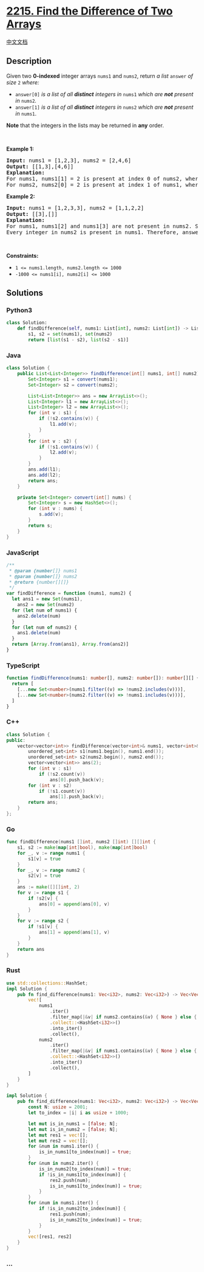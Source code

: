 # [2215. Find the Difference of Two Arrays](https://leetcode.com/problems/find-the-difference-of-two-arrays)

[中文文档](/solution/2200-2299/2215.Find%20the%20Difference%20of%20Two%20Arrays/README.md)

## Description

<p>Given two <strong>0-indexed</strong> integer arrays <code>nums1</code> and <code>nums2</code>, return <em>a list</em> <code>answer</code> <em>of size</em> <code>2</code> <em>where:</em></p>

<ul>
	<li><code>answer[0]</code> <em>is a list of all <strong>distinct</strong> integers in</em> <code>nums1</code> <em>which are <strong>not</strong> present in</em> <code>nums2</code><em>.</em></li>
	<li><code>answer[1]</code> <em>is a list of all <strong>distinct</strong> integers in</em> <code>nums2</code> <em>which are <strong>not</strong> present in</em> <code>nums1</code>.</li>
</ul>

<p><strong>Note</strong> that the integers in the lists may be returned in <strong>any</strong> order.</p>

<p>&nbsp;</p>
<p><strong class="example">Example 1:</strong></p>

<pre>
<strong>Input:</strong> nums1 = [1,2,3], nums2 = [2,4,6]
<strong>Output:</strong> [[1,3],[4,6]]
<strong>Explanation:
</strong>For nums1, nums1[1] = 2 is present at index 0 of nums2, whereas nums1[0] = 1 and nums1[2] = 3 are not present in nums2. Therefore, answer[0] = [1,3].
For nums2, nums2[0] = 2 is present at index 1 of nums1, whereas nums2[1] = 4 and nums2[2] = 6 are not present in nums2. Therefore, answer[1] = [4,6].</pre>

<p><strong class="example">Example 2:</strong></p>

<pre>
<strong>Input:</strong> nums1 = [1,2,3,3], nums2 = [1,1,2,2]
<strong>Output:</strong> [[3],[]]
<strong>Explanation:
</strong>For nums1, nums1[2] and nums1[3] are not present in nums2. Since nums1[2] == nums1[3], their value is only included once and answer[0] = [3].
Every integer in nums2 is present in nums1. Therefore, answer[1] = [].
</pre>

<p>&nbsp;</p>
<p><strong>Constraints:</strong></p>

<ul>
	<li><code>1 &lt;= nums1.length, nums2.length &lt;= 1000</code></li>
	<li><code>-1000 &lt;= nums1[i], nums2[i] &lt;= 1000</code></li>
</ul>

## Solutions

<!-- tabs:start -->

### **Python3**

```python
class Solution:
    def findDifference(self, nums1: List[int], nums2: List[int]) -> List[List[int]]:
        s1, s2 = set(nums1), set(nums2)
        return [list(s1 - s2), list(s2 - s1)]
```

### **Java**

```java
class Solution {
    public List<List<Integer>> findDifference(int[] nums1, int[] nums2) {
        Set<Integer> s1 = convert(nums1);
        Set<Integer> s2 = convert(nums2);

        List<List<Integer>> ans = new ArrayList<>();
        List<Integer> l1 = new ArrayList<>();
        List<Integer> l2 = new ArrayList<>();
        for (int v : s1) {
            if (!s2.contains(v)) {
                l1.add(v);
            }
        }
        for (int v : s2) {
            if (!s1.contains(v)) {
                l2.add(v);
            }
        }
        ans.add(l1);
        ans.add(l2);
        return ans;
    }

    private Set<Integer> convert(int[] nums) {
        Set<Integer> s = new HashSet<>();
        for (int v : nums) {
            s.add(v);
        }
        return s;
    }
}
```

### **JavaScript**

```js
/**
 * @param {number[]} nums1
 * @param {number[]} nums2
 * @return {number[][]}
 */
var findDifference = function (nums1, nums2) {
  let ans1 = new Set(nums1),
    ans2 = new Set(nums2)
  for (let num of nums1) {
    ans2.delete(num)
  }
  for (let num of nums2) {
    ans1.delete(num)
  }
  return [Array.from(ans1), Array.from(ans2)]
}
```

### **TypeScript**

```ts
function findDifference(nums1: number[], nums2: number[]): number[][] {
  return [
    [...new Set<number>(nums1.filter((v) => !nums2.includes(v)))],
    [...new Set<number>(nums2.filter((v) => !nums1.includes(v)))],
  ]
}
```

### **C++**

```cpp
class Solution {
public:
    vector<vector<int>> findDifference(vector<int>& nums1, vector<int>& nums2) {
        unordered_set<int> s1(nums1.begin(), nums1.end());
        unordered_set<int> s2(nums2.begin(), nums2.end());
        vector<vector<int>> ans(2);
        for (int v : s1)
            if (!s2.count(v))
                ans[0].push_back(v);
        for (int v : s2)
            if (!s1.count(v))
                ans[1].push_back(v);
        return ans;
    }
};
```

### **Go**

```go
func findDifference(nums1 []int, nums2 []int) [][]int {
	s1, s2 := make(map[int]bool), make(map[int]bool)
	for _, v := range nums1 {
		s1[v] = true
	}
	for _, v := range nums2 {
		s2[v] = true
	}
	ans := make([][]int, 2)
	for v := range s1 {
		if !s2[v] {
			ans[0] = append(ans[0], v)
		}
	}
	for v := range s2 {
		if !s1[v] {
			ans[1] = append(ans[1], v)
		}
	}
	return ans
}
```

### **Rust**

```rust
use std::collections::HashSet;
impl Solution {
    pub fn find_difference(nums1: Vec<i32>, nums2: Vec<i32>) -> Vec<Vec<i32>> {
        vec![
            nums1
                .iter()
                .filter_map(|&v| if nums2.contains(&v) { None } else { Some(v) })
                .collect::<HashSet<i32>>()
                .into_iter()
                .collect(),
            nums2
                .iter()
                .filter_map(|&v| if nums1.contains(&v) { None } else { Some(v) })
                .collect::<HashSet<i32>>()
                .into_iter()
                .collect(),
        ]
    }
}
```

```rust
impl Solution {
    pub fn find_difference(nums1: Vec<i32>, nums2: Vec<i32>) -> Vec<Vec<i32>> {
        const N: usize = 2001;
        let to_index = |i| i as usize + 1000;

        let mut is_in_nums1 = [false; N];
        let mut is_in_nums2 = [false; N];
        let mut res1 = vec![];
        let mut res2 = vec![];
        for &num in nums1.iter() {
            is_in_nums1[to_index(num)] = true;
        }
        for &num in nums2.iter() {
            is_in_nums2[to_index(num)] = true;
            if !is_in_nums1[to_index(num)] {
                res2.push(num);
                is_in_nums1[to_index(num)] = true;
            }
        }
        for &num in nums1.iter() {
            if !is_in_nums2[to_index(num)] {
                res1.push(num);
                is_in_nums2[to_index(num)] = true;
            }
        }
        vec![res1, res2]
    }
}
```

### **...**

```

```

<!-- tabs:end -->
